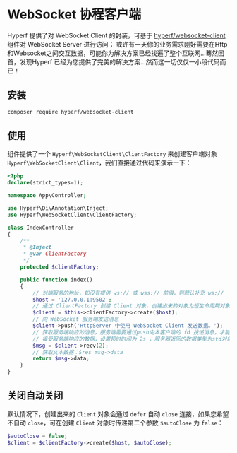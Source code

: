 # WebSocket 协程客户端

Hyperf 提供了对 WebSocket Client 的封装，可基于 [hyperf/websocket-client](https://github.com/hyperf-cloud/websocket-client) 组件对 WebSocket Server 进行访问；
或许有一天你的业务需求刚好需要在Http和Websocket之间交互数据，可能你为解决方案已经找遍了整个互联网...蓦然回首，发现Hyperf 已经为您提供了完美的解决方案...然而这一切仅仅一小段代码而已！

## 安装

```bash
composer require hyperf/websocket-client
```

## 使用

组件提供了一个 `Hyperf\WebSocketClient\ClientFactory` 来创建客户端对象 `Hyperf\WebSocketClient\Client`，我们直接通过代码来演示一下：

```php
<?php
declare(strict_types=1);

namespace App\Controller;

use Hyperf\Di\Annotation\Inject;
use Hyperf\WebSocketClient\ClientFactory;

class IndexController
{
    /**
     * @Inject
     * @var ClientFactory
     */
    protected $clientFactory;

    public function index()
    {
        // 对端服务的地址，如没有提供 ws:// 或 wss:// 前缀，则默认补充 ws://
        $host = '127.0.0.1:9502';
        // 通过 ClientFactory 创建 Client 对象，创建出来的对象为短生命周期对象
        $client = $this->clientFactory->create($host);
        // 向 WebSocket 服务端发送消息
        $client->push('HttpServer 中使用 WebSocket Client 发送数据。');
        // 获取服务端响应的消息，服务端需要通过push向本客户端的 fd 投递消息，才能获取。
        // 接受服务端响应的数据，设置超时时间为 2s ，服务器返回的数据类型为std对象。
        $msg = $client->recv(2);
        // 获取文本数据：$res_msg->data
        return $msg->data;
    }
}
```

## 关闭自动关闭

默认情况下，创建出来的 `Client` 对象会通过 `defer` 自动 `close` 连接，如果您希望不自动 `close`，可在创建 `Client` 对象时传递第二个参数 `$autoClose` 为 `false`：

```php
$autoClose = false;
$client = $clientFactory->create($host, $autoClose);
```